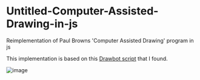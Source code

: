 # Untitled-Computer-Assisted-Drawing-in-js
Reimplementation of Paul Browns 'Computer Assisted Drawing' program in js

This implementation is based on this [Drawbot script](https://gist.github.com/justvanrossum/76945a2804057aededd0865be2e1f37d) that I found.

![image](https://user-images.githubusercontent.com/36423219/187787203-b65d89c9-5803-4904-aeef-5a4fc1ef3655.png)
